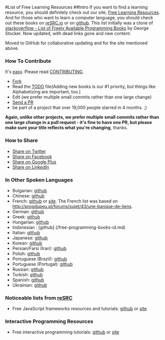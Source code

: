 #List of Free Learning Resources
##Intro
If you want to find a learning resource, you should definitely check out our site, [Free Learning Resources](http://resrc.io).
And for those who want to learn a computer language, you should check out these books on [reSRC.io](http://resrc.io/list/10/list-of-free-programming-books/) or on [github](/free-programming-books.md).
This list initially was a clone of [stackoverflow - List of Freely Available Programming Books](http://stackoverflow.com/questions/194812/list-of-freely-available-programming-books/392926#392926) by George Stocker. Now updated, with dead links gone and new content.

Moved to GitHub for collaborative updating and for the site mentioned above.


### How To Contribute
It's [easy](https://github.com/vhf/free-programming-books/wiki/Contribution). Please read [CONTRIBUTING](/CONTRIBUTING.md).
- [Fork](https://help.github.com/articles/fork-a-repo)
- Read the [TODO](/TODO.md) file(Adding new books is our #1 priority, but things like Alphabetizing are important, too.)
- Edit (we prefer multiple small commits rather than one large change)
- [Send a PR](https://help.github.com/articles/using-pull-requests)
- be part of a project that over 19,000 people starred in 4 months. ;)

**Again, unlike other projects, we prefer multiple small commits rather than one large change in a pull request - it's fine to have one PR, but please make sure your title reflects what you're changing**, thanks.


### How to Share
+ [Share on Twitter](http://twitter.com/home?status=https://github.com/vhf/free-programming-books%0AFree%20Programming%20Books)
+ [Share on Facebook](http://www.facebook.com/sharer/sharer.php?s=100&p[url]=https://github.com/vhf/free-programming-books&p[images][0]=&p[title]=Free%20Programming%20Books&p[summary]=)
+ [Share on Google Plus](https://plus.google.com/share?url=https://github.com/vhf/free-programming-books)
+ [Share on LinkedIn](http://www.linkedin.com/shareArticle?mini=true&url=https://github.com/vhf/free-programming-books&title=Free%20Programming%20Books&summary=&source=)


### In Other Spoken Languages
+ Bulgarian: [github](/free-programming-books-bg.md)
+ Chinese: [github](/free-programming-books-zh.md)
+ French: [github](/free-programming-books-fr.md) or [site](http://resrc.io/list/33/livres-gratuits-sur-la-programmation/).
    The French list was based on <http://progdupeu.pl/forums/sujet/43/une-banque-de-liens>.
+ German: [github](/free-programming-books-de.md)
+ Greek: [github](/free-programming-books-gr.md)
+ Hungarian: [github](/free-programming-books-hu.md)
+ Indonesian : [github] (/free-programming-books-id.md)
+ Italian: [github](/free-programming-books-it.md)
+ Japanese: [github](/free-programming-books-ja.md)
+ Korean: [github](/free-programming-books-ko.md)
+ Persian/Farsi (Iran): [github](/free-programming-books-fa_IR.md)
+ Polish: [github](/free-programming-books-pl.md)
+ Portuguese (Brazil): [github](/free-programming-books-pt_BR.md)
+ Portuguese (Portugal): [github](/free-programming-books-pt_PT.md)
+ Russian: [github](/free-programming-books-ru.md)
+ Turkish: [github](/free-programming-books-tr.md)
+ Spanish: [github](/free-programming-books-es.md)
+ Ukrainian: [github](/free-programming-books-ua.md)


### Noticeable lists from [reSRC](http://resrc.io/)
+ Free JavaScript frameworks resources and tutorials: [github](/javascript-frameworks-resources.md) or [site](http://resrc.io/list/18/javascript-frameworks/)


### Interactive Programming Resources
+ Free interactive programming tutorials: [github](/free-programming-interactive-tutorials-en.md) or [site](http://resrc.io/list/217/programming-interactive-tutorials/)
